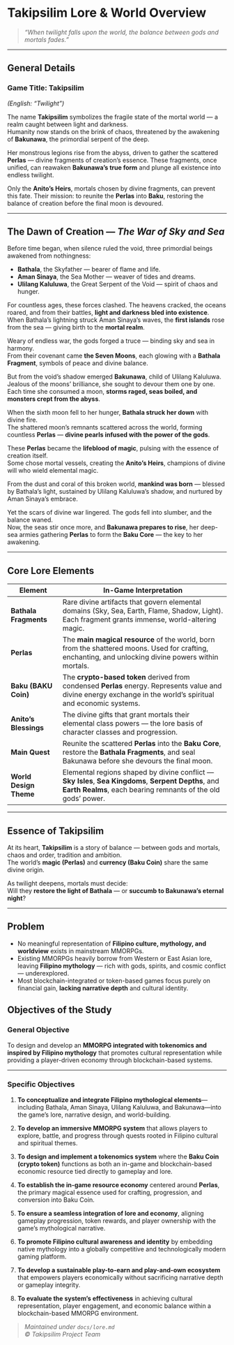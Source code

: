 # Takipsilim Lore & World Overview

> _“When twilight falls upon the world, the balance between gods and mortals fades.”_

---

## General Details

### Game Title: **Takipsilim**  
*(English: “Twilight”)*

The name **Takipsilim** symbolizes the fragile state of the mortal world — a realm caught between light and darkness.  
Humanity now stands on the brink of chaos, threatened by the awakening of **Bakunawa**, the primordial serpent of the deep.

Her monstrous legions rise from the abyss, driven to gather the scattered **Perlas** — divine fragments of creation’s essence. These fragments, once unified, can reawaken **Bakunawa’s true form** and plunge all existence into endless twilight.

Only the **Anito’s Heirs**, mortals chosen by divine fragments, can prevent this fate. Their mission: to reunite the **Perlas** into **Baku**, restoring the balance of creation before the final moon is devoured.

---

## The Dawn of Creation — *The War of Sky and Sea*

Before time began, when silence ruled the void, three primordial beings awakened from nothingness:

- **Bathala**, the Skyfather — bearer of flame and life.  
- **Aman Sinaya**, the Sea Mother — weaver of tides and dreams.  
- **Ulilang Kaluluwa**, the Great Serpent of the Void — spirit of chaos and hunger.

For countless ages, these forces clashed. The heavens cracked, the oceans roared, and from their battles, **light and darkness bled into existence**.  
When Bathala’s lightning struck Aman Sinaya’s waves, the **first islands** rose from the sea — giving birth to the **mortal realm**.

Weary of endless war, the gods forged a truce — binding sky and sea in harmony.  
From their covenant came **the Seven Moons**, each glowing with a **Bathala Fragment**, symbols of peace and divine balance.

But from the void’s shadow emerged **Bakunawa**, child of Ulilang Kaluluwa.  
Jealous of the moons’ brilliance, she sought to devour them one by one.  
Each time she consumed a moon, **storms raged, seas boiled, and monsters crept from the abyss**.

When the sixth moon fell to her hunger, **Bathala struck her down** with divine fire.  
The shattered moon’s remnants scattered across the world, forming countless **Perlas** — **divine pearls infused with the power of the gods**.

These **Perlas** became the **lifeblood of magic**, pulsing with the essence of creation itself.  
Some chose mortal vessels, creating the **Anito’s Heirs**, champions of divine will who wield elemental magic.

From the dust and coral of this broken world, **mankind was born** — blessed by Bathala’s light, sustained by Ulilang Kaluluwa’s shadow, and nurtured by Aman Sinaya’s embrace.

Yet the scars of divine war lingered. The gods fell into slumber, and the balance waned.  
Now, the seas stir once more, and **Bakunawa prepares to rise**, her deep-sea armies gathering **Perlas** to form the **Baku Core** — the key to her awakening.

---

## Core Lore Elements

| **Element**            | **In-Game Interpretation**                                                                                                                                             |
| ---------------------- | ---------------------------------------------------------------------------------------------------------------------------------------------------------------------- |
| **Bathala Fragments**  | Rare divine artifacts that govern elemental domains (Sky, Sea, Earth, Flame, Shadow, Light). Each fragment grants immense, world-altering magic.                       |
| **Perlas**             | The **main magical resource** of the world, born from the shattered moons. Used for crafting, enchanting, and unlocking divine powers within mortals.                  |
| **Baku (BAKU Coin)**   | The **crypto-based token** derived from condensed **Perlas** energy. Represents value and divine energy exchange in the world’s spiritual and economic systems.        |
| **Anito’s Blessings**  | The divine gifts that grant mortals their elemental class powers — the lore basis of character classes and progression.                                                |
| **Main Quest**         | Reunite the scattered **Perlas** into the **Baku Core**, restore the **Bathala Fragments**, and seal Bakunawa before she devours the final moon.                       |
| **World Design Theme** | Elemental regions shaped by divine conflict — **Sky Isles**, **Sea Kingdoms**, **Serpent Depths**, and **Earth Realms**, each bearing remnants of the old gods’ power. |

---

## Essence of Takipsilim

At its heart, **Takipsilim** is a story of balance — between gods and mortals, chaos and order, tradition and ambition.  
The world’s **magic (Perlas)** and **currency (Baku Coin)** share the same divine origin.

As twilight deepens, mortals must decide:  
Will they **restore the light of Bathala** — or **succumb to Bakunawa’s eternal night**?

---

## Problem
- No meaningful representation of **Filipino culture, mythology, and worldview** exists in mainstream MMORPGs.
- Existing MMORPGs heavily borrow from Western or East Asian lore, leaving **Filipino mythology** — rich with gods, spirits, and cosmic conflict — underexplored.
- Most blockchain-integrated or token-based games focus purely on financial gain, **lacking narrative depth** and cultural identity.

## Objectives of the Study

### General Objective
To design and develop an **MMORPG integrated with tokenomics and inspired by Filipino mythology** that promotes cultural representation while providing a player-driven economy through blockchain-based systems.

---

### Specific Objectives

1. **To conceptualize and integrate Filipino mythological elements**—including Bathala, Aman Sinaya, Ulilang Kaluluwa, and Bakunawa—into the game’s lore, narrative design, and world-building.
    
2. **To develop an immersive MMORPG system** that allows players to explore, battle, and progress through quests rooted in Filipino cultural and spiritual themes.
    
3. **To design and implement a tokenomics system** where the **Baku Coin (crypto token)** functions as both an in-game and blockchain-based economic resource tied directly to gameplay and lore.
    
4. **To establish the in-game resource economy** centered around **Perlas**, the primary magical essence used for crafting, progression, and conversion into Baku Coin.
    
5. **To ensure a seamless integration of lore and economy**, aligning gameplay progression, token rewards, and player ownership with the game’s mythological narrative.
    
6. **To promote Filipino cultural awareness and identity** by embedding native mythology into a globally competitive and technologically modern gaming platform.
    
7. **To develop a sustainable play-to-earn and play-and-own ecosystem** that empowers players economically without sacrificing narrative depth or gameplay integrity.
    
8. **To evaluate the system’s effectiveness** in achieving cultural representation, player engagement, and economic balance within a blockchain-based MMORPG environment.
    
> *Maintained under `docs/lore.md`*  
*© Takipsilim Project Team*

